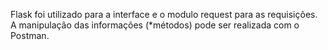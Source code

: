 Flask foi utilizado para a interface e o modulo request para as requisições. A manipulação das informações (*métodos) pode ser realizada com o Postman.
